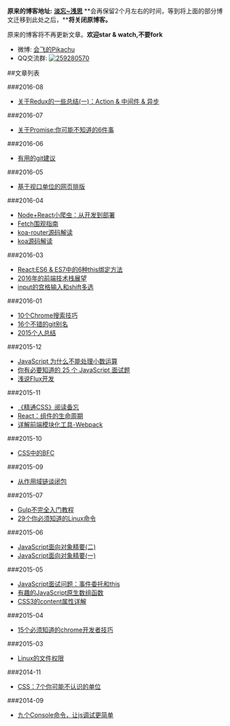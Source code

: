 **原来的博客地址:** [**淡忘~浅思**](http://www.ido321.com/) **会再保留2个月左右的时间，等到将上面的部分博文迁移到此处之后，****将关闭原博客。**

原来的博客将不再更新文章。**欢迎star & watch,不要fork**

* 微博: <a href='http://weibo.com/rebgin' target='_blank'>会飞的Pikachu</a>
* QQ交流群: [![259280570](http://pub.idqqimg.com/wpa/images/group.png)](http://shang.qq.com/wpa/qunwpa?idkey=457dead858ccbda1b670f91229e334695619cb9f891b433301ac3dd780d1ecaa)

##文章列表

###2016-08
 * [关于Redux的一些总结(一)：Action & 中间件 & 异步](https://github.com/dwqs/blog/issues/35)

###2016-07
 * [关于Promise:你可能不知道的6件事](https://github.com/dwqs/blog/issues/1)
 
###2016-06
 * [有用的git建议](https://github.com/dwqs/blog/issues/4)
 
###2016-05
 * [基于视口单位的网页排版](https://github.com/dwqs/blog/issues/5)
 
###2016-04
 * [Node+React小爬虫：从开发到部署](https://github.com/dwqs/blog/issues/6)
 * [Fetch围观指南](https://github.com/dwqs/blog/issues/7)
 * [koa-router源码解读](https://github.com/dwqs/blog/issues/8)
 * [koa源码解读](https://github.com/dwqs/blog/issues/9)

###2016-03
 * [React:ES6 & ES7中的6种this绑定方法](https://github.com/dwqs/blog/issues/10)
 * [2016年的前端技术栈展望](https://github.com/dwqs/blog/issues/11)
 * [input的宫格输入和shift多选](https://github.com/dwqs/blog/issues/12)
 
###2016-01
 * [10个Chrome搜索技巧](https://github.com/dwqs/blog/issues/2)
 * [16个不错的git别名](https://github.com/dwqs/blog/issues/3)
 * [2015个人总结](https://github.com/dwqs/blog/issues/13)
 
###2015-12
 * [JavaScript 为什么不能处理小数运算](https://github.com/dwqs/blog/issues/16)
 * [你有必要知道的 25 个 JavaScript 面试题](https://github.com/dwqs/blog/issues/17)
 * [浅说Flux开发](https://github.com/dwqs/blog/issues/14)
 
###2015-11
 * [《精通CSS》阅读备忘](https://github.com/dwqs/blog/issues/20)
 * [React：组件的生命周期](https://github.com/dwqs/blog/issues/15)
 * [详解前端模块化工具-Webpack](https://github.com/dwqs/blog/issues/21)
 
###2015-10
 * [CSS中的BFC](https://github.com/dwqs/blog/issues/22)
 
###2015-09
 * [从作用域链谈闭包](https://github.com/dwqs/blog/issues/18)
 
###2015-07
 * [Gulp不完全入门教程](https://github.com/dwqs/blog/issues/23)
 * [29个你必须知道的Linux命令](https://github.com/dwqs/blog/issues/24)

###2015-06
 * [JavaScript面向对象精要(二)](https://github.com/dwqs/blog/issues/25)
 * [JavaScript面向对象精要(一)](https://github.com/dwqs/blog/issues/26)
 
 
###2015-05 
 * [JavaScript面试问题：事件委托和this](https://github.com/dwqs/blog/issues/19)
 * [有趣的JavaScript原生数组函数](https://github.com/dwqs/blog/issues/27)
 * [CSS3的content属性详解](https://github.com/dwqs/blog/issues/28)

###2015-04
 * [15个必须知道的chrome开发者技巧](https://github.com/dwqs/blog/issues/29)

###2015-03
 * [Linux的文件权限](https://github.com/dwqs/blog/issues/30)
 
###2014-11
 * [CSS：7个你可能不认识的单位](https://github.com/dwqs/blog/issues/31)

###2014-09
 * [九个Console命令，让js调试更简单](https://github.com/dwqs/blog/issues/32)



